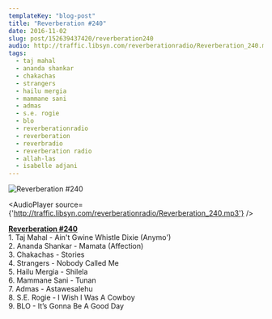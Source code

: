 ```yaml
---
templateKey: "blog-post"
title: "Reverberation #240"
date: 2016-11-02
slug: post/152639437420/reverberation240
audio: http://traffic.libsyn.com/reverberationradio/Reverberation_240.mp3
tags:
  - taj mahal
  - ananda shankar
  - chakachas
  - strangers
  - hailu mergia
  - mammane sani
  - admas
  - s.e. rogie
  - blo
  - reverberationradio
  - reverberation
  - reverbradio
  - reverberation radio
  - allah-las
  - isabelle adjani
---
```


![Reverberation #240](../images/31f01c98f88d2ecb781f7fe11ac5e5ed942cfadf548f6d17b1eacbc404aa8f02.jpg)

<AudioPlayer source={'http://traffic.libsyn.com/reverberationradio/Reverberation_240.mp3'} />

<p><b><a href="http://traffic.libsyn.com/reverberationradio/Reverberation_240.mp3">Reverberation #240</a><br /></b>1. Taj Mahal - Ain't Gwine Whistle Dixie (Anymo')<br />2. Ananda Shankar - Mamata (Affection)<br />3. Chakachas - Stories<br />4. Strangers - Nobody Called Me<br />5. Hailu Mergia - Shilela<br />6. Mammane Sani - Tunan<br />7. Admas - Astawesalehu<br />8. S.E. Rogie - I Wish I Was A Cowboy<br />9. BLO - It&rsquo;s Gonna Be A Good Day</p>
